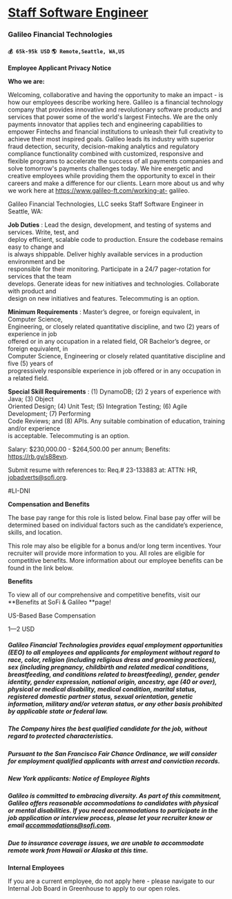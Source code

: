 # [Staff Software Engineer](https://www.remotewlb.com/apply/staff-software-engineer-40096)  
### Galileo Financial Technologies  
#### `💰 65k-95k USD` `🌎 Remote,Seattle, WA,US`  

**Employee Applicant Privacy Notice**

**Who we are:**

Welcoming, collaborative and having the opportunity to make an impact - is how our employees describe working here. Galileo is a financial technology company that provides innovative and revolutionary software products and services that power some of the world's largest Fintechs. We are the only payments innovator that applies tech and engineering capabilities to empower Fintechs and financial institutions to unleash their full creativity to achieve their most inspired goals. Galileo leads its industry with superior fraud detection, security, decision-making analytics and regulatory compliance functionality combined with customized, responsive and flexible programs to accelerate the success of all payments companies and solve tomorrow's payments challenges today. We hire energetic and creative employees while providing them the opportunity to excel in their careers and make a difference for our clients. Learn more about us and why we work here at https://www.galileo-ft.com/working-at-
galileo.

Galileo Financial Technologies, LLC seeks Staff Software Engineer in Seattle, WA:

  
**Job Duties** : Lead the design, development, and testing of systems and services. Write, test, and  
deploy efficient, scalable code to production. Ensure the codebase remains easy to change and  
is always shippable. Deliver highly available services in a production environment and be  
responsible for their monitoring. Participate in a 24/7 pager-rotation for services that the team  
develops. Generate ideas for new initiatives and technologies. Collaborate with product and  
design on new initiatives and features. Telecommuting is an option.

  
**Minimum Requirements** : Master’s degree, or foreign equivalent, in Computer Science,  
Engineering, or closely related quantitative discipline, and two (2) years of experience in job  
offered or in any occupation in a related field, OR Bachelor’s degree, or foreign equivalent, in  
Computer Science, Engineering or closely related quantitative discipline and five (5) years of  
progressively responsible experience in job offered or in any occupation in a related field.

  
**Special Skill Requirements** : (1) DynamoDB; (2) 2 years of experience with Java; (3) Object  
Oriented Design; (4) Unit Test; (5) Integration Testing; (6) Agile Development; (7) Performing  
Code Reviews; and (8) APIs. Any suitable combination of education, training and/or experience  
is acceptable. Telecommuting is an option.

  
Salary: $230,000.00 - $264,500.00 per annum; Benefits: https://rb.gy/s88evn.

  
Submit resume with references to: Req.# 23-133883 at: ATTN: HR, jobadverts@sofi.org.

#LI-DNI

**Compensation and Benefits**

The base pay range for this role is listed below. Final base pay offer will be determined based on individual factors such as the candidate’s experience, skills, and location.

This role may also be eligible for a bonus and/or long term incentives. Your recruiter will provide more information to you. All roles are eligible for competitive benefits. More information about our employee benefits can be found in the link below.

**Benefits**

To view all of our comprehensive and competitive benefits, visit our **Benefits at SoFi & Galileo **page!

US-Based Base Compensation

$1—$2 USD

##### Galileo Financial Technologies provides equal employment opportunities (EEO) to all employees and applicants for employment without regard to race, color, religion (including religious dress and grooming practices), sex (including pregnancy, childbirth and related medical conditions, breastfeeding, and conditions related to breastfeeding), gender, gender identity, gender expression, national origin, ancestry, age (40 or over), physical or medical disability, medical condition, marital status, registered domestic partner status, sexual orientation, genetic information, military and/or veteran status, or any other basis prohibited by applicable state or federal law.

##### The Company hires the best qualified candidate for the job, without regard to protected characteristics.

##### Pursuant to the San Francisco Fair Chance Ordinance, we will consider for employment qualified applicants with arrest and conviction records.

##### New York applicants: Notice of Employee Rights

##### Galileo is committed to embracing diversity. As part of this commitment, Galileo offers reasonable accommodations to candidates with physical or mental disabilities. If you need accommodations to participate in the job application or interview process, please let your recruiter know or email accommodations@sofi.com.

##### Due to insurance coverage issues, we are unable to accommodate remote work from Hawaii or Alaska at this time.

**Internal Employees**

If you are a current employee, do not apply here - please navigate to our Internal Job Board in Greenhouse to apply to our open roles.

